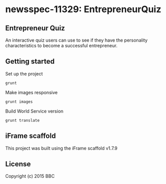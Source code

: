 # newsspec-11329: EntrepreneurQuiz

## Entrepreneur Quiz
An interactive quiz users can use to see if they have the personality characteristics to become a successful entrepreneur.

## Getting started

Set up the project

```
grunt
```

Make images responsive

```
grunt images
```

Build World Service version

```
grunt translate
```

## iFrame scaffold

This project was built using the iFrame scaffold v1.7.9

## License
Copyright (c) 2015 BBC
